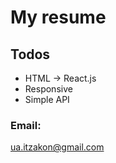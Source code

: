 # My resume
## Todos

  - HTML -> React.js
  - Responsive
  - Simple API


### Email:
[ua.itzakon@gmail.com]

[ua.itzakon@gmail.com]: <ua.itzakon@gmail.com>